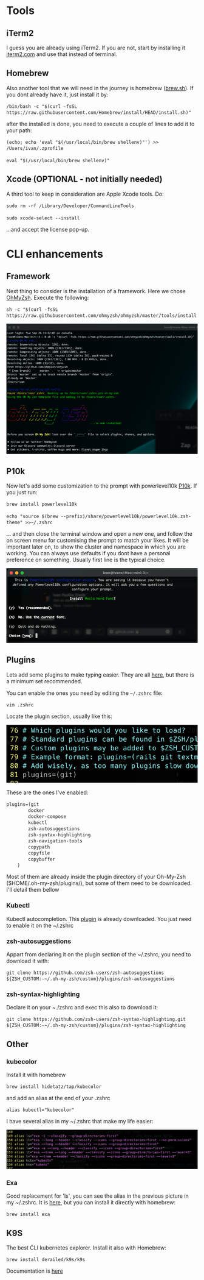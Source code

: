 
# Tools

## iTerm2
I guess you are already using iTerm2. If you are not, start by installing it [iterm2.com](https://iterm2.com) and use that instead of terminal.

## Homebrew
Also another tool that we will need in the journey is homebrew ([brew.sh](https://brew.sh)). If you dont already have it, just install it by:

```
/bin/bash -c "$(curl -fsSL https://raw.githubusercontent.com/Homebrew/install/HEAD/install.sh)"
```

after the installed is done, you need to execute a couple of lines to add it to your path:

```
(echo; echo 'eval "$(/usr/local/bin/brew shellenv)"') >> /Users/ivan/.zprofile

eval "$(/usr/local/bin/brew shellenv)"
```
## Xcode (OPTIONAL - not initially needed)
A third tool to keep in consideration are Apple Xcode tools. Do:

```
sudo rm -rf /Library/Developer/CommandLineTools

sudo xcode-select --install
```
...and accept the license pop-up. 

# CLI enhancements 
## Framework

Next thing to consider is the installation of a framework. Here we chose [OhMyZsh](https://github.com/ohmyzsh/ohmyzsh). Execute the following:

```
sh -c "$(curl -fsSL https://raw.githubusercontent.com/ohmyzsh/ohmyzsh/master/tools/install.sh)"
```

![Oh-My-Zsh](image-1.png)

## P10k
Now let's add some customization to the prompt with powerlevel10k [P10k](https://github.com/romkatv/powerlevel10k#meslo-nerd-font-patched-for-powerlevel10k). If you just run:

```
brew install powerlevel10k

echo "source $(brew --prefix)/share/powerlevel10k/powerlevel10k.zsh-theme" >>~/.zshrc
```
... and then close the terminal window and open a new one, and follow the on screen menu for customising the prompt to match your likes. It will be important later on, to show the cluster and namespace in which you are working. You can always use defaults if you dont have a personal preference on something. Usually first line is the typical choice.

![restart iTerm2](image.png)

## Plugins
Lets add some plugins to make typing easier. They are all [here](https://github.com/ohmyzsh/ohmyzsh/tree/master/plugins), but there is a minimum set recommended.

You can enable the ones you need by editing the  ```~/.zshrc``` file:

```
vim .zshrc
```
Locate the plugin section, usually like this:

![.zshrc](image-2.png)

These are the ones I've enabled:
```
plugins=(git
        docker
        docker-compose
        kubectl
        zsh-autosuggestions
        zsh-syntax-highlighting
        zsh-navigation-tools
        copypath
        copyfile
        copybuffer
    )
```
Most of them are already inside the plugin directory of your Oh-My-Zsh ($HOME/.oh-my-zsh/plugins/), but some of them need to be downloaded. I'll detail them bellow
### Kubectl

Kubectl autocompletion. This [plugin](https://github.com/ohmyzsh/ohmyzsh/tree/master/plugins/kubectl#kubectl-plugin) is already downloaded. You just need to enable it on the ~/.zshrc

### zsh-autosuggestions

Appart from declaring it on the plugin section of the ~/.zshrc, you need to download it with:

```
git clone https://github.com/zsh-users/zsh-autosuggestions ${ZSH_CUSTOM:-~/.oh-my-zsh/custom}/plugins/zsh-autosuggestions
```
### zsh-syntax-highlighting

Declare it on your ~./zshrc and exec this also to download it:

```
git clone https://github.com/zsh-users/zsh-syntax-highlighting.git ${ZSH_CUSTOM:-~/.oh-my-zsh/custom}/plugins/zsh-syntax-highlighting
```

## Other
### kubecolor

Install it with homebrew 

```
brew install hidetatz/tap/kubecolor
```

and add an alias at the end of your .zshrc

```
alias kubectl="kubecolor"
```

I have several alias in my ~/.zshrc that make my life easier:

![Alt text](image-3.png)

### Exa

Good replacement for 'ls', you can see the alias in the previous picture in my ~/.zshrc. It is [here](https://github.com/ogham/exa), but you can install it directly with homebrew:

```
brew install exa
```

## K9S

The best CLI kubernetes explorer. Install it also with Homebrew:
```
brew install derailed/k9s/k9s
```
Documentation is [here](https://k9scli.io/topics/commands/)


